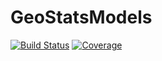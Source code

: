 # GeoStatsModels

[![Build Status](https://github.com/JuliaEarth/GeoStatsModels.jl/actions/workflows/CI.yml/badge.svg?branch=main)](https://github.com/JuliaEarth/GeoStatsModels.jl/actions/workflows/CI.yml?query=branch%3Amain)
[![Coverage](https://codecov.io/gh/JuliaEarth/GeoStatsModels.jl/branch/main/graph/badge.svg)](https://codecov.io/gh/JuliaEarth/GeoStatsModels.jl)
